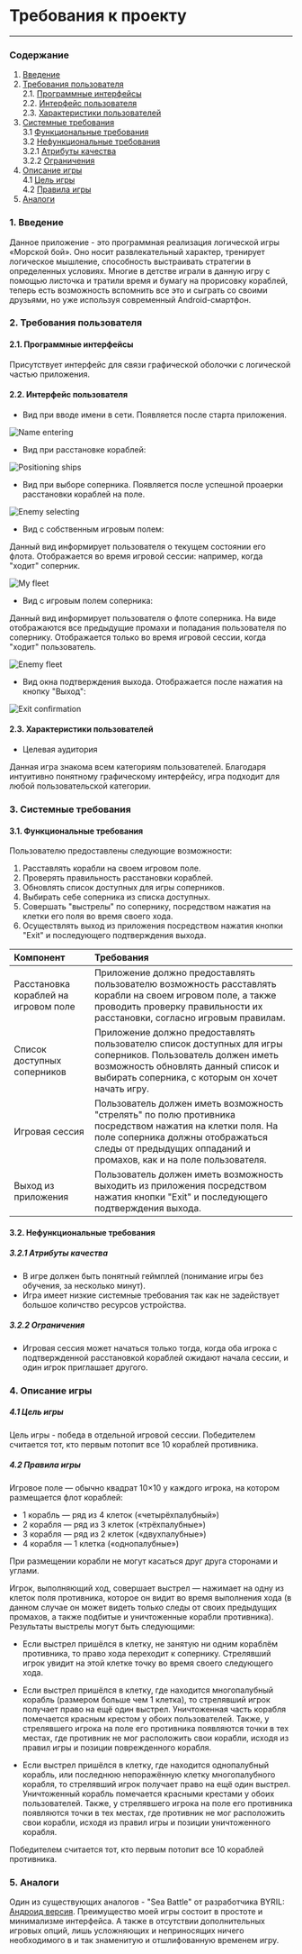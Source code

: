 # Требования к проекту
---
### Содержание
1. [Введение](#1)
2. [Требования пользователя](#2) <br>
  2.1. [Программные интерфейсы](#2.1) <br>
  2.2. [Интерфейс пользователя](#2.2) <br>
  2.3. [Характеристики пользователей](#2.3) <br>
3. [Системные требования](#3) <br>
  3.1 [Функциональные требования](#3.1) <br>
  3.2 [Нефункциональные требования](#3.2) <br>
    3.2.1 [Атрибуты качества](#3.2.1) <br>
    3.2.2 [Ограничения](#3.2.2) <br>
4. [Описание игры](#4) <br>
  4.1 [Цель игры](#4.1) <br>
  4.2 [Правила игры](#4.2) <br>
5. [Аналоги](#5) <br>

### 1. Введение <a name="1"></a>
Данное приложение - это программная реализация логической игры «Морской бой». Оно носит развлекательный характер, тренирует логическое мышление, способность выстраивать стратегии в определенных условиях. Многие в детстве играли в данную игру с помощью листочка и тратили время и бумагу на прорисовку кораблей, теперь есть возможность вспомнить все это и сыграть со своими друзьями, но уже используя современный Android-смартфон.

### 2. Требования пользователя <a name="2"></a>
#### 2.1. Программные интерфейсы <a name="2.1"></a>
Присутствует интерфейс для связи графической оболочки с логической частью приложения.
#### 2.2. Интерфейс пользователя <a name="2.2"></a>
* Вид при вводе имени в сети. Появляется после старта приложения.

![Name entering](https://github.com/mikhail-vatsenka/SeaBattle/blob/master/Documentation/Images/name_entering.png)

* Вид при расстановке кораблей:

![Positioning ships](https://github.com/mikhail-vatsenka/SeaBattle/blob/master/Documentation/Images/positioning_ships.png)

* Вид при выборе соперника. Появляется после успешной проаерки расстановки кораблей на поле.

![Enemy selecting](https://github.com/mikhail-vatsenka/SeaBattle/blob/master/Documentation/Images/enemy_selecting.png)

* Вид с собственным игровым полем:

Данный вид информирует пользователя о текущем состоянии его флота. Отображается во время игровой сессии: например, когда "ходит" соперник.

![My fleet](https://github.com/mikhail-vatsenka/SeaBattle/blob/master/Documentation/Images/my_fleet.png)

* Вид с игровым полем соперника:

Данный вид информирует пользователя о флоте соперника. На виде отображаются все предыдущие промахи и попадания пользователя по сопернику. Отображается только во время игровой сессии, когда "ходит" пользователь.

![Enemy fleet](https://github.com/mikhail-vatsenka/SeaBattle/blob/master/Documentation/Images/enemy_fleet.png)

* Вид окна подтверждения выхода. Отображается после нажатия на кнопку "Выход":

![Exit confirmation](https://github.com/mikhail-vatsenka/SeaBattle/blob/master/Documentation/Images/exit.png)


#### 2.3. Характеристики пользователей <a name="2.3"></a>
* Целевая аудитория

Данная игра знакома всем категориям пользователей. Благодаря интуитивно понятному графическому интерфейсу, игра подходит для любой пользовательской категории.


### 3. Системные требования <a name="3"></a>
#### 3.1. Функциональные требования <a name="3.1"></a>
Пользователю предоставлены следующие возможности:

   1. Расставлять корабли на своем игровом поле.
   2. Проверять правильность расстановки кораблей.
   3. Обновлять список доступных для игры соперников.
   4. Выбирать себе соперника из списка доступных.
   5. Совершать "выстрелы" по сопернику, посредством нажатия на клетки его поля во время своего хода.
   6. Осуществлять выход из приложения посредством нажатия кнопки "Exit" и последующего подтверждения выхода.

  |  Компонент | Требования |
|:---|:---|
| Расстановка кораблей на игровом поле | Приложение должно предоставлять пользователю возможность расставлять корабли на своем игровом поле, а также проводить проверку правильности их расстановки, согласно игровым правилам. |
| Список доступных соперников | Приложение должно предоставлять пользователю список доступных для игры соперников. Пользователь должен иметь возможность обновлять данный список и выбирать соперника, с которым он хочет начать игру.|
| Игровая сессия | Пользователь должен иметь возможность "стрелять" по полю противника посредством нажатия на клетки поля. На поле соперника должны отображаться следы от предыдущих оппаданий и промахов, как и на поле пользователя. |
| Выход из приложения | Пользователь должен иметь возможность выходить из приложения посредством нажатия кнопки "Exit" и последующего подтверждения выхода. |

#### 3.2. Нефункциональные требования <a name="3.2"></a>
##### 3.2.1 Атрибуты качества <a name="3.2.1"></a>
* В игре должен быть понятный геймплей (понимание игры без обучения, за несколько минут).
* Игра имеет низкие системные требования так как не задействует большое количство ресурсов устройства.

##### 3.2.2 Ограничения <a name="3.2.2"></a>
* Игровая сессия может начаться только тогда, когда оба игрока с подтвержденной расстановкой кораблей ожидают начала сессии, и один игрок приглашает другого.

### 4. Описание игры <a name="4"></a>
##### 4.1 Цель игры <a name="4.1"></a>
Цель игры - победа в отдельной игровой сессии. Победителем считается тот, кто первым потопит все 10 кораблей противника.

##### 4.2 Правила игры <a name="4.2"></a>
Игровое поле — обычно квадрат 10×10 у каждого игрока, на котором размещается флот кораблей:
  * 1 корабль — ряд из 4 клеток («четырёхпалубный»)
  * 2 корабля — ряд из 3 клеток («трёхпалубные»)
  * 3 корабля — ряд из 2 клеток («двухпалубные»)
  * 4 корабля — 1 клетка («однопалубные»)

При размещении корабли не могут касаться друг друга сторонами и углами.

Игрок, выполняющий ход, совершает выстрел — нажимает на одну из клеток поля противника, которое он видит во время выполнения хода (в данном случае он может видеть только следы от своих предыдущих промахов, а также подбитые и уничтоженные корабли противника). Результаты выстрелы могут быть следующими:

* Если выстрел пришёлся в клетку, не занятую ни одним кораблём противника, то право хода переходит к сопернику. Стрелявший игрок увидит на этой клетке точку во время своего следующего хода.

* Если выстрел пришёлся в клетку, где находится многопалубный корабль (размером больше чем 1 клетка), то стрелявший игрок получает право на ещё один выстрел. Уничтоженная часть корабля помечается красным крестом у обоих пользователей. Также, у стрелявшего игрока на поле его противника появляются точки в тех местах, где противник не мог расположить свои корабли, исходя из правил игры и позиции поврежденного корабля.

* Если выстрел пришёлся в клетку, где находится однопалубный корабль, или последнюю непоражённую клетку многопалубного корабля, то стрелявший игрок получает право на ещё один выстрел. Уничтоженный корабль помечается красными крестами у обоих пользователей. Также, у стрелявшего игрока на поле его противника появляются точки в тех местах, где противник не мог расположить свои корабли, исходя из правил игры и позиции уничтоженного корабля.

Победителем считается тот, кто первым потопит все 10 кораблей противника.

### 5. Аналоги <a name="5"></a>
Один из существующих аналогов - "Sea Battle" от разработчика BYRIL: [Андроид версия](https://play.google.com/store/apps/details?id=com.byril.seabattle).
Преимущество моей игры состоит в простоте и минимализме интерфейса. А также в отсутствии дополнительных игровых опций, лишь усложняющих и неприносящих ничего необходимого в и так знаменитую и отшлифованную временем игру.
